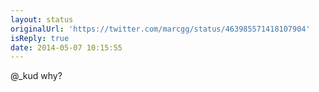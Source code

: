 ```yaml
---
layout: status
originalUrl: 'https://twitter.com/marcgg/status/463985571418107904'
isReply: true
date: 2014-05-07 10:15:55
---
```


@_kud why?
